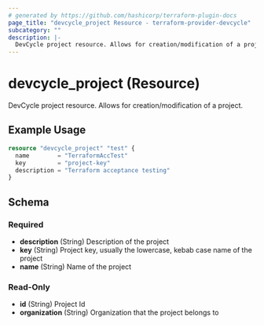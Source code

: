 ```yaml
---
# generated by https://github.com/hashicorp/terraform-plugin-docs
page_title: "devcycle_project Resource - terraform-provider-devcycle"
subcategory: ""
description: |-
  DevCycle project resource. Allows for creation/modification of a project.
---
```


# devcycle_project (Resource)

DevCycle project resource. Allows for creation/modification of a project.

## Example Usage

```terraform
resource "devcycle_project" "test" {
  name        = "TerraformAccTest"
  key         = "project-key"
  description = "Terraform acceptance testing"
}
```

<!-- schema generated by tfplugindocs -->
## Schema

### Required

- **description** (String) Description of the project
- **key** (String) Project key, usually the lowercase, kebab case name of the project
- **name** (String) Name of the project

### Read-Only

- **id** (String) Project Id
- **organization** (String) Organization that the project belongs to


